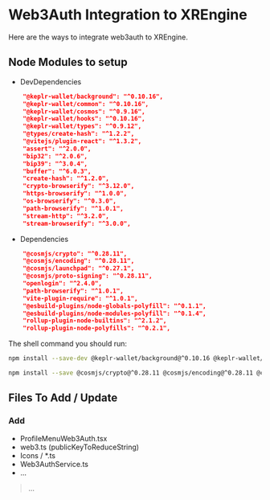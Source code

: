 # Web3Auth Integration to XREngine

Here are the ways to integrate web3auth to XREngine.

## Node Modules to setup

- DevDependencies

```json
    "@keplr-wallet/background": "^0.10.16",
    "@keplr-wallet/common": "^0.10.16",
    "@keplr-wallet/cosmos": "^0.9.16",
    "@keplr-wallet/hooks": "^0.10.16",
    "@keplr-wallet/types": "^0.9.12",
    "@types/create-hash": "^1.2.2",
    "@vitejs/plugin-react": "^1.3.2",
    "assert": "^2.0.0",
    "bip32": "^2.0.6",
    "bip39": "^3.0.4",
    "buffer": "^6.0.3",
    "create-hash": "^1.2.0",
    "crypto-browserify": "^3.12.0",
    "https-browserify": "^1.0.0",
    "os-browserify": "^0.3.0",
    "path-browserify": "^1.0.1",
    "stream-http": "^3.2.0",
    "stream-browserify": "^3.0.0",
```

- Dependencies

```json
    "@cosmjs/crypto": "^0.28.11",
    "@cosmjs/encoding": "^0.28.11",
    "@cosmjs/launchpad": "^0.27.1",
    "@cosmjs/proto-signing": "^0.28.11",
    "openlogin": "^2.4.0",
    "path-browserify": "^1.0.1",
    "vite-plugin-require": "^1.0.1",
    "@esbuild-plugins/node-globals-polyfill": "^0.1.1",
    "@esbuild-plugins/node-modules-polyfill": "^0.1.4",
    "rollup-plugin-node-builtins": "^2.1.2",
    "rollup-plugin-node-polyfills": "^0.2.1",
```

The shell command you should run: 

```bash
npm install --save-dev @keplr-wallet/background@^0.10.16 @keplr-wallet/common@^0.10.16 @keplr-wallet/cosmos@^0.9.16 @keplr-wallet/hooks@^0.10.16 @keplr-wallet/types@^0.9.12 @types/create-hash@^1.2.2 @vitejs/plugin-react@^1.3.2 assert@^2.0.0 bip32@^2.0.6 bip39@^3.0.4 buffer@^6.0.3 create-hash@^1.2.0 crypto-browserify@^3.12.0 https-browserify@^1.0.0 os-browserify@^0.3.0 path-browserify@^1.0.1 stream-browserify@^3.0.0 stream-http@^3.2.0

npm install --save @cosmjs/crypto@^0.28.11 @cosmjs/encoding@^0.28.11 @cosmjs/launchpad@^0.27.1 @cosmjs/proto-signing@^0.28.11 openlogin@^2.4.0 path-browserify@^1.0.1 vite-plugin-require@1.0.1 @esbuild-plugins/node-globals-polyfill@^0.1.1 @esbuild-plugins/node-modules-polyfill@^0.1.4 rollup-plugin-node-polyfills@^0.2.1
```

## Files To Add / Update

### Add

 - ProfileMenuWeb3Auth.tsx
 - web3.ts (publicKeyToReduceString)
 - Icons / *.ts
 - Web3AuthService.ts
 - ...

> ...
